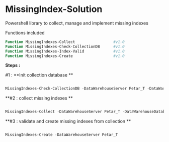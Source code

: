 # MissingIndex-Solution
Powershell library to collect, manage and implement missing indexes

Functions included

```powershell
Function MissingIndexes-Collect                 #v1.0
Function MissingIndexes-Check-CollectionDB      #v1.0
Function MissingIndexes-Index-Valid             #v1.0
Function MissingIndexes-Create                  #v1.0
```
**Steps : <br/>**

#1 : **Init collection database **
```powershell

MissingIndexes-Check-CollectionDB -DataWarehouseServer Petar_T -DataWarehouseDatabase 'SQL_Datawarehouse' -ServerList 'C:\Deploy\Query_Repository\SQLServerList.txt'
```

**#2 : collect missing indexes  **
```powershell

MissingIndexes-Collect -DataWarehouseServer Petar_T -DataWarehouseDatabase
```

**#3 : validate and create missing indexes from collection  **
```powershell

MissingIndexes-Create -DataWarehouseServer Petar_T
```


